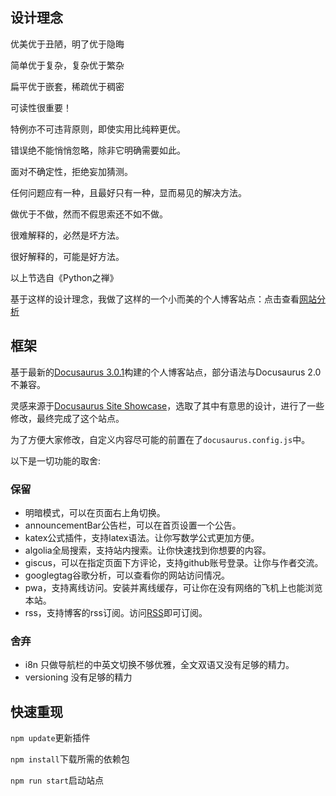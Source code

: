 ## 设计理念

优美优于丑陋，明了优于隐晦

简单优于复杂，复杂优于繁杂

扁平优于嵌套，稀疏优于稠密

可读性很重要！

特例亦不可违背原则，即使实用比纯粹更优。

错误绝不能悄悄忽略，除非它明确需要如此。

面对不确定性，拒绝妄加猜测。

任何问题应有一种，且最好只有一种，显而易见的解决方法。

做优于不做，然而不假思索还不如不做。

很难解释的，必然是坏方法。

很好解释的，可能是好方法。

以上节选自《Python之禅》

基于这样的设计理念，我做了这样的一个小而美的个人博客站点：点击查看[网站分析](https://pagespeed.web.dev/)

## 框架

基于最新的[Docusaurus 3.0.1](https://docusaurus.io/)构建的个人博客站点，部分语法与Docusaurus 2.0不兼容。

灵感来源于[Docusaurus Site Showcase](https://docusaurus.io/showcase)，选取了其中有意思的设计，进行了一些修改，最终完成了这个站点。

为了方便大家修改，自定义内容尽可能的前置在了`docusaurus.config.js`中。

以下是一切功能的取舍:

### 保留

- 明暗模式，可以在页面右上角切换。
- announcementBar公告栏，可以在首页设置一个公告。
- katex公式插件，支持latex语法。让你写数学公式更加方便。
- algolia全局搜索，支持站内搜索。让你快速找到你想要的内容。
- giscus，可以在指定页面下方评论，支持github账号登录。让你与作者交流。
- googlegtag谷歌分析，可以查看你的网站访问情况。
- pwa，支持离线访问。安装并离线缓存，可让你在没有网络的飞机上也能浏览本站。
- rss，支持博客的rss订阅。访问[RSS](https://jiangmiemie.com/blog/rss.xml)即可订阅。

### 舍弃

- i8n 只做导航栏的中英文切换不够优雅，全文双语又没有足够的精力。
- versioning 没有足够的精力

## 快速重现

`npm update`更新插件

`npm install`下载所需的依赖包

`npm run start`启动站点